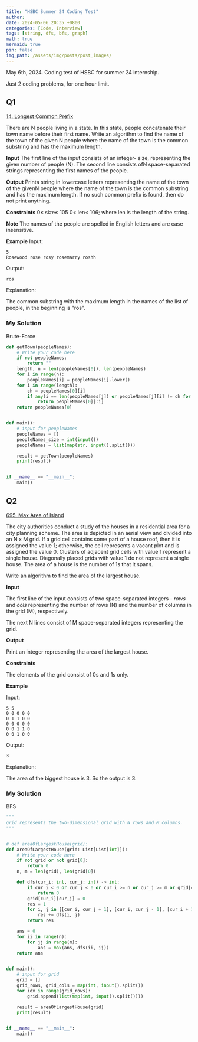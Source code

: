 ```yaml
---
title: "HSBC Summer 24 Coding Test"
author: 
date: 2024-05-06 20:35 +0800
categories: [Code, Interview]
tags: [string, dfs, bfs, graph]
math: true
mermaid: true
pin: false
img_path: /assets/img/posts/post_images/
---
```




May 6th, 2024. Coding test of HSBC for summer 24 internship.



Just 2 coding problems, for one hour limit.



## Q1

[14. Longest Common Prefix](https://leetcode.cn/problems/longest-common-prefix/)

There are N people living in a state. In this state, people concatenate their town name before their first name. Write an algorithm to find the name of the town of the given N people where the name of the town is the common substring and has the maximum length.


**Input**
The first line of the input consists of an integer- size, representing the given number of people (N).
The second line consists ofN space-separated strings representing the first names of the people.


**Output**
Printa string in lowercase letters representing the name of the town of the givenN people where the
name of the town is the common substring and has the maximum length. If no such common prefix
is found, then do not print anything.


**Constraints**
0≤ size≤ 105
0< len< 106; where len is the length of the string.


**Note**
The names of the people are spelled in English letters and are case insensitive.


**Example**
Input:
```
5
Rosewood rose rosy rosemarry roshh
```
Output:
```
ros
```
Explanation:


The common substring with the maximum length in the names of the list of people, in the beginning is "ros".



### My Solution

Brute-Force

```python
def getTown(peopleNames):
    # Write your code here
    if not peopleNames:
        return ""
    length, n = len(peopleNames[0]), len(peopleNames)
    for i in range(n):
        peopleNames[i] = peopleNames[i].lower()
    for i in range(length):
        ch = peopleNames[0][i]
        if any(i == len(peopleNames[j]) or peopleNames[j][i] != ch for j in range(1, n)):
            return peopleNames[0][:i]
    return peopleNames[0]


def main():
    # input for peopleNames
    peopleNames = []
    peopleNames_size = int(input())
    peopleNames = list(map(str, input().split()))

    result = getTown(peopleNames)
    print(result)


if __name__ == "__main__":
    main()
```



## Q2

[695. Max Area of Island](https://leetcode.cn/problems/max-area-of-island/)

The city authorities conduct a study of the houses in a residential area for a city planning scheme. The area is depicted in an aerial view and divided into an N x M grid. If a grid cell contains some part of a house roof, then it is assigned the value 1; otherwise, the cell represents a vacant plot and is assigned the value 0. Clusters of adjacent grid cells with value 1 represent a single house. Diagonally placed grids with value 1 do not represent a single house. The area of a house is the number of 1s that it spans.

Write an algorithm to find the area of the largest house.



**Input**

The first line of the input consists of two space-separated integers - *rows* and *cols* representing the number of rows (N) and the number of columns in the grid (M), respectively.

The next N lines consist of M space-separated integers representing the grid.

**Output**

Print an integer representing the area of the largest house.

**Constraints**

The elements of the grid consist of 0s and 1s only.



**Example**



Input:

```
5 5
0 0 0 0 0
0 1 1 0 0
0 0 0 0 0
0 0 1 1 0
0 0 1 0 0
```



Output:

```47: 37
3
```

Explanation:


The area of the biggest house is 3. So the output is 3.

### My Solution

BFS

```python
"""
grid represents the two-dimensional grid with N rows and M columns.
"""


# def areaOfLargestHouse(grid):
def areaOfLargestHouse(grid: List[List[int]]):
    # Write your code here
    if not grid or not grid[0]:
        return 0
    n, m = len(grid), len(grid[0])

    def dfs(cur_i: int, cur_j: int) -> int:
        if cur_i < 0 or cur_j < 0 or cur_i >= n or cur_j >= m or grid[cur_i][cur_j] != 1:
            return 0
        grid[cur_i][cur_j] = 0
        res = 1
        for i, j in [[cur_i, cur_j + 1], [cur_i, cur_j - 1], [cur_i + 1, cur_j], [cur_i - 1, cur_j]]:
            res += dfs(i, j)
        return res

    ans = 0
    for ii in range(n):
        for jj in range(m):
            ans = max(ans, dfs(ii, jj))
    return ans


def main():
    # input for grid
    grid = []
    grid_rows, grid_cols = map(int, input().split())
    for idx in range(grid_rows):
        grid.append(list(map(int, input().split())))

    result = areaOfLargestHouse(grid)
    print(result)


if __name__ == "__main__":
    main()
```



